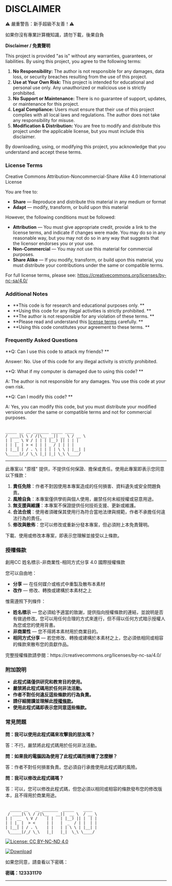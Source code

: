 # DISCLAIMER
⚠️ 嚴重警告：新手超級不友善！⚠️

如果你沒有專業計算機知識，請勿下載，後果自負






**Disclaimer / 免責聲明**

This project is provided "as is" without any warranties, guarantees, or liabilities. By using this project, you agree to the following terms:

1. **No Responsibility:** The author is not responsible for any damages, data loss, or security breaches resulting from the use of this project.
2. **Use at Your Own Risk:** This project is intended for educational and personal use only. Any unauthorized or malicious use is strictly prohibited.
3. **No Support or Maintenance:** There is no guarantee of support, updates, or maintenance for this project.
4. **Legal Compliance:** Users must ensure that their use of this project complies with all local laws and regulations. The author does not take any responsibility for misuse.
5. **Modification & Distribution:** You are free to modify and distribute this project under the applicable license, but you must include this disclaimer.

By downloading, using, or modifying this project, you acknowledge that you understand and accept these terms.

### License Terms

Creative Commons Attribution-Noncommercial-Share Alike 4.0 International License

You are free to:

* **Share** — Reproduce and distribute this material in any medium or format
* **Adapt** — modify, transform, or build upon this material

However, the following conditions must be followed:

* **Attribution** — You must give appropriate credit, provide a link to the license terms, and indicate if changes were made. You may do so in any reasonable way, but you may not do so in any way that suggests that the licensor endorses you or your use.
* **Non-Commercial** — You may not use this material for commercial purposes.
* **Share Alike** — If you modify, transform, or build upon this material, you must distribute your contributions under the same or compatible terms.

For full license terms, please see: https://creativecommons.org/licenses/by-nc-sa/4.0/

### Additional Notes

* **This code is for research and educational purposes only. **
* **Using this code for any illegal activities is strictly prohibited. **
* **The author is not responsible for any violation of these terms. **
* **Please read and understand this [license terms](https://creativecommons.org/licenses/by-nc-sa/4.0/) carefully. **
* **Using this code constitutes your agreement to these terms. **

### Frequently Asked Questions

**Q: Can I use this code to attack my friends? **

Answer: No. Use of this code for any illegal activity is strictly prohibited.

**Q: What if my computer is damaged due to using this code? **

A: The author is not responsible for any damages. You use this code at your own risk.

**Q: Can I modify this code? **

A: Yes, you can modify this code, but you must distribute your modified versions under the same or compatible terms and not for commercial purposes.

<pre><code>
_____ __ __ _______ _____ ____
/ ____|\ \ / /|\__ __|| __ \ / __ \
| | __ \ V / | | | |__) || | | |
| | |_ | &gt; &lt; | | | _ / | | | |
| |__| | / . \ | | | | \ \ | |__| |
\_____|/_/ \_\ |_| |_| \_\ \____/
</code></pre>

---

此專案以 "原樣" 提供，不提供任何保證、擔保或責任。使用此專案即表示您同意以下條款：

1. **責任免除**：作者不對因使用本專案造成的任何損害、資料遺失或安全問題負責。
2. **風險自負**：本專案僅供學術與個人使用，嚴禁任何未經授權或惡意用途。
3. **無支援與維護**：本專案不保證提供任何技術支援、更新或維護。
4. **合法合規**：使用者須確保其使用行為符合當地法律與規範，作者不承擔任何違法行為的責任。
5. **修改與散佈**：您可以修改或重新分發本專案，但必須附上本免責聲明。

下載、使用或修改本專案，即表示您理解並接受以上條款。

### 授權條款

創用CC 姓名標示-非商業性-相同方式分享 4.0 國際授權條款

您可以自由地：

* **分享** — 在任何媒介或格式中重製及散布本素材
* **改作** — 修改、轉換或建構於本素材之上

惟需遵照下列條件：

* **姓名標示** — 您必須給予適當的致謝，提供指向授權條款的連結，並說明是否有做過修改。您可以用任何合理的方式來進行，但不得以任何方式暗示授權人為您或您的使用背書。
* **非商業性** — 您不得將本素材用於商業目的。
* **相同方式分享** — 若您修改、轉換或建構於本素材之上，您必須依相同或相容的條款來散布您的貢獻作品。

完整授權條款請參閱：https\://creativecommons.org/licenses/by-nc-sa/4.0/

### 附加說明

* **此程式碼僅供研究和教育目的使用。**
* **嚴禁將此程式碼用於任何非法活動。**
* **作者不對任何違反這些條款的行為負責。**
* **請仔細閱讀並理解此[授權條款](https://creativecommons.org/licenses/by-nc-sa/4.0/)。**
* **使用此程式碼即表示您同意這些條款。**

### 常見問題

**問：我可以使用此程式碼來攻擊我的朋友嗎？**

答：不行。嚴禁將此程式碼用於任何非法活動。

**問：如果我的電腦因為使用了此程式碼而損壞了怎麼辦？**

答：作者不對任何損害負責。您必須自行承擔使用此程式碼的風險。

**問：我可以修改此程式碼嗎？**

答：可以，您可以修改此程式碼，但您必須以相同或相容的條款發布您的修改版本，且不得用於商業用途。

<pre><code>
  _____ __   __ _______  _____    ____
 / ____|\ \ / /|\__   __||  __ \  / __ \
| |  __  \ V /    | |   | |__) || |  | |
| | |_ |  &gt; &lt;     | |   |  _  / | |  | |
| |__| | / . \    | |   | | \ \ | |__| |
 \_____|/_/ \_\   |_|   |_|  \_\ \____/
</code></pre>



[![License: CC BY-NC-ND 4.0](https://img.shields.io/badge/License-CC_BY--NC--ND_4.0-lightgrey.svg)](https://creativecommons.org/licenses/by-nc-nd/4.0/)

[![Download](https://img.shields.io/github/downloads/yeongpin/cursor-free-vip/total?style=flat-square&logo=github&color=52c41a1)](https://github.com/yeongpin/cursor-free-vip/releases/latest)

</p>



如果您同意，請查看以下密碼：

**密碼：123331170**

---



